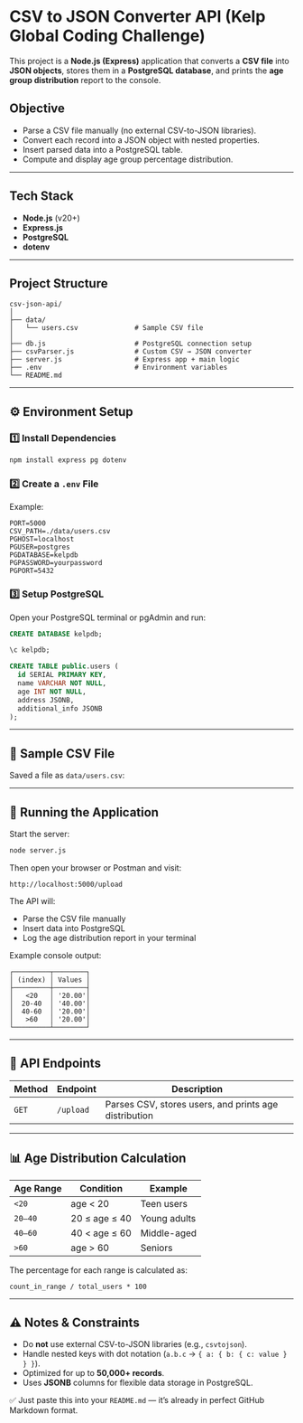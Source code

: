
# CSV to JSON Converter API (Kelp Global Coding Challenge)

This project is a **Node.js (Express)** application that converts a **CSV file** into **JSON objects**, stores them in a **PostgreSQL database**, and prints the **age group distribution** report to the console.


## Objective

* Parse a CSV file manually (no external CSV-to-JSON libraries).
* Convert each record into a JSON object with nested properties.
* Insert parsed data into a PostgreSQL table.
* Compute and display age group percentage distribution.

---

## Tech Stack

* **Node.js** (v20+)
* **Express.js**
* **PostgreSQL**
* **dotenv**

---

## Project Structure

```
csv-json-api/
│
├── data/
│   └── users.csv              # Sample CSV file
│
├── db.js                      # PostgreSQL connection setup
├── csvParser.js               # Custom CSV → JSON converter
├── server.js                  # Express app + main logic
├── .env                       # Environment variables
└── README.md
```

---

## ⚙️ Environment Setup

### 1️⃣ Install Dependencies

```bash
npm install express pg dotenv
```

### 2️⃣ Create a `.env` File

Example:

```env
PORT=5000
CSV_PATH=./data/users.csv
PGHOST=localhost
PGUSER=postgres
PGDATABASE=kelpdb
PGPASSWORD=yourpassword
PGPORT=5432
```

### 3️⃣ Setup PostgreSQL

Open your PostgreSQL terminal or pgAdmin and run:

```sql
CREATE DATABASE kelpdb;

\c kelpdb;

CREATE TABLE public.users (
  id SERIAL PRIMARY KEY,
  name VARCHAR NOT NULL,
  age INT NOT NULL,
  address JSONB,
  additional_info JSONB
);
```

---

## 📄 Sample CSV File

Saved a file as `data/users.csv`:

---

## 🚀 Running the Application

Start the server:

```bash
node server.js
```

Then open your browser or Postman and visit:

```
http://localhost:5000/upload
```

The API will:

* Parse the CSV file manually
* Insert data into PostgreSQL
* Log the age distribution report in your terminal

Example console output:

```
┌─────────┬────────┐
│ (index) │ Values │
├─────────┼────────┤
│   <20   │ '20.00'│
│  20-40  │ '40.00'│
│  40-60  │ '20.00'│
│   >60   │ '20.00'│
└─────────┴────────┘
```

---

## 🧩 API Endpoints

| Method       | Endpoint  | Description                                           |
| ------------ | --------- | ----------------------------------------------------- |
| `GET`        | `/upload` | Parses CSV, stores users, and prints age distribution |

---

## 📊 Age Distribution Calculation

| Age Range | Condition     | Example      |
| --------- | ------------- | ------------ |
| `<20`     | age < 20      | Teen users   |
| `20–40`   | 20 ≤ age ≤ 40 | Young adults |
| `40–60`   | 40 < age ≤ 60 | Middle-aged  |
| `>60`     | age > 60      | Seniors      |

The percentage for each range is calculated as:

```
count_in_range / total_users * 100
```

---

## ⚠️ Notes & Constraints

*  Do **not** use external CSV-to-JSON libraries (e.g., `csvtojson`).
*  Handle nested keys with dot notation (`a.b.c` → `{ a: { b: { c: value } } }`).
*  Optimized for up to **50,000+ records**.
* Uses **JSONB** columns for flexible data storage in PostgreSQL.

✅ Just paste this into your `README.md` — it’s already in perfect GitHub Markdown format.
